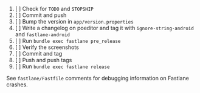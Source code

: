1. [ ] Check for `TODO` and `STOPSHIP`
2. [ ] Commit and push
3. [ ] Bump the version in `app/version.properties`
4. [ ] Write a changelog on poeditor and tag it with `ignore-string-android` and `fastlane-android`
5. [ ] Run `bundle exec fastlane pre_release`
6. [ ] Verify the screenshots
7. [ ] Commit and tag
8. [ ] Push and push tags
9. [ ] Run `bundle exec fastlane release`

See `fastlane/Fastfile` comments for debugging information on Fastlane crashes.
